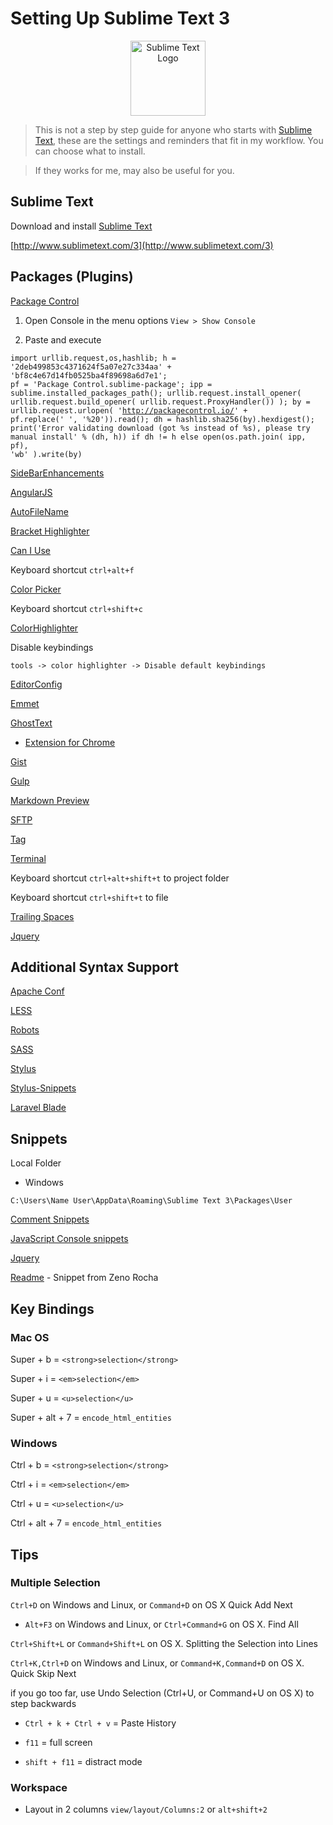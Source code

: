 # Setting Up Sublime Text 3

<p align="center"><img src="http://upload.wikimedia.org/wikipedia/en/4/4c/Sublime_Text_Logo.png" alt="Sublime Text Logo" width="120" ></p>

> This is not a step by step guide for anyone who starts with [Sublime Text](http://www.sublimetext.com/), these are the settings and reminders that fit in my workflow. You can choose what to install.

> If they works for me, may also be useful for you.

## Sublime Text

Download and install [Sublime Text](http://www.sublimetext.com/)

[http://www.sublimetext.com/3](http://www.sublimetext.com/3)

## Packages (Plugins)

[Package Control](https://sublime.wbond.net/)

1. Open Console in the menu options `View > Show Console`

1. Paste and execute

<code>import urllib.request,os,hashlib; h = '2deb499853c4371624f5a07e27c334aa' + 'bf8c4e67d14fb0525ba4f89698a6d7e1'; pf = 'Package Control.sublime-package'; ipp = sublime.installed_packages_path(); urllib.request.install_opener( urllib.request.build_opener( urllib.request.ProxyHandler()) ); by = urllib.request.urlopen( 'http://packagecontrol.io/' + pf.replace(' ', '%20')).read(); dh = hashlib.sha256(by).hexdigest(); print('Error validating download (got %s instead of %s), please try manual install' % (dh, h)) if dh != h else open(os.path.join( ipp, pf), 'wb' ).write(by)</code>

[SideBarEnhancements](https://github.com/titoBouzout/SideBarEnhancements)



[AngularJS](https://github.com/angular-ui/AngularJS-sublime-package)

[AutoFileName](https://github.com/BoundInCode/AutoFileName)

[Bracket Highlighter](https://github.com/facelessuser/BracketHighlighter)

[Can I Use](https://github.com/Azd325/sublime-text-caniuse)

Keyboard shortcut `ctrl+alt+f`

[Color Picker](http://weslly.github.io/ColorPicker/)

Keyboard shortcut `ctrl+shift+c`

[ColorHighlighter](https://github.com/Monnoroch/ColorHighlighter)

Disable keybindings

`tools -> color highlighter -> Disable default keybindings`

[EditorConfig](http://editorconfig.org/)

[Emmet](http://docs.emmet.io/)

[GhostText](https://github.com/Cacodaimon/GhostText-for-SublimeText)

- [Extension for Chrome](https://chrome.google.com/webstore/detail/ghosttext-for-chrome/godiecgffnchndlihlpaajjcplehddca?utm_source=chrome-ntp-icon)

[Gist](https://github.com/condemil/Gist)

[Gulp](https://github.com/NicoSantangelo/sublime-gulp)

[Markdown Preview](https://github.com/revolunet/sublimetext-markdown-preview)

[SFTP](http://wbond.net/sublime_packages/sftp)

[Tag](https://github.com/SublimeText/Tag)

[Terminal](https://github.com/wbond/sublime_terminal)

Keyboard shortcut `ctrl+alt+shift+t` to project folder

Keyboard shortcut `ctrl+shift+t` to file

[Trailing Spaces](https://github.com/SublimeText/TrailingSpaces)

[Jquery](https://github.com/SublimeText/jQuery)


## Additional Syntax Support

[Apache Conf](https://github.com/colinta/ApacheConf.tmLanguage)

[LESS](https://github.com/danro/LESS-sublime)

[Robots](https://github.com/andriyko/sublime-robot-framework-assistant)

[SASS](https://sublime.wbond.net/packages/Sass)

[Stylus](https://github.com/billymoon/Stylus)

[Stylus-Snippets](https://github.com/billymoon/Stylus-Snippets)

[Laravel Blade](https://github.com/Medalink/laravel-blade)


## Snippets

Local Folder

* Windows

`C:\Users\Name User\AppData\Roaming\Sublime Text 3\Packages\User`

[Comment Snippets](https://github.com/hachesilva/Comment-Snippets)

[JavaScript Console snippets](https://github.com/caiogondim/js-console-sublime-snippets)

[Jquery](https://sublime.wbond.net/packages/jQuery)

[Readme](https://gist.github.com/zenorocha/4526327) - Snippet from Zeno Rocha


## Key Bindings

### Mac OS

Super + b = `<strong>selection</strong>`

Super + i = `<em>selection</em>`

Super + u = `<u>selection</u>`

Super + alt + 7 = `encode_html_entities`

### Windows

Ctrl + b = `<strong>selection</strong>`

Ctrl + i = `<em>selection</em>`

Ctrl + u = `<u>selection</u>`

Ctrl + alt + 7 = `encode_html_entities`

## Tips

### Multiple Selection

`Ctrl+D` on Windows and Linux, or `Command+D` on OS X Quick Add Next

* `Alt+F3` on Windows and Linux, or `Ctrl+Command+G` on OS X. Find All

`Ctrl+Shift+L` or `Command+Shift+L` on OS X. Splitting the Selection into Lines

`Ctrl+K,Ctrl+D` on Windows and Linux, or `Command+K,Command+D` on OS X. Quick Skip Next

 if you go too far, use Undo Selection (Ctrl+U, or Command+U on OS X) to step backwards


* `Ctrl + k + Ctrl + v` = Paste History

* `f11` = full screen

* `shift + f11` = distract mode

### Workspace

* Layout in 2 columns `view/layout/Columns:2` or `alt+shift+2`

<!--
http://code.tutsplus.com/courses/perfect-workflow-in-sublime-text-2/lessons/your-first-snippet

https://realpython.com/blog/python/setting-up-sublime-text-3-for-full-stack-python-development/
https://github.com/mrmartineau/Placeholders
https://github.com/wbond/sublime_alignment
http://csscomb.com/
https://github.com/hachesilva/Comment-Snippets
https://github.com/caiogondim/js-console-sublime-snippets
http://www.sitepoint.com/10-essential-sublime-text-plugins-full-stack-developer/
 -->